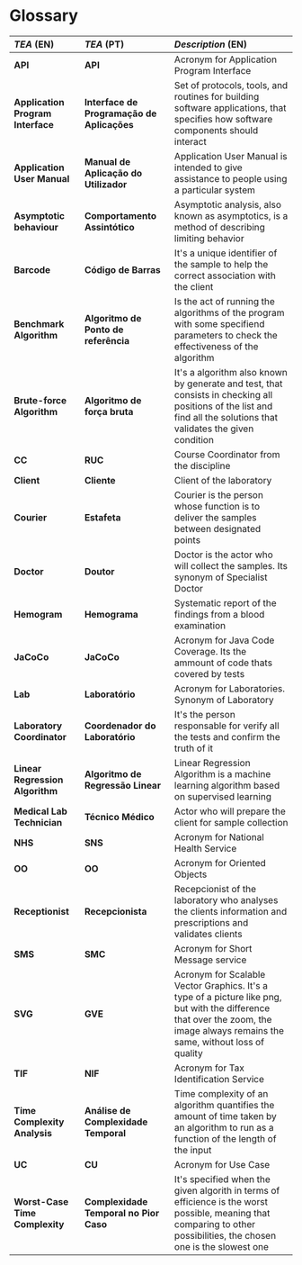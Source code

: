 # Glossary

| **_TEA_** (EN)  | **_TEA_** (PT) | **_Description_** (EN)                                           |                                       
|:------------------------|:-----------------|:--------------------------------------------|
| **API** | **API** | Acronym for Application Program Interface |
| **Application Program Interface** | **Interface de Programação de Aplicações** | Set of protocols, tools, and routines for building software applications, that specifies how software components should interact |
| **Application User Manual** | **Manual de Aplicação do Utilizador** | Application User Manual is intended to give assistance to people using a particular system |
| **Asymptotic behaviour** | **Comportamento Assintótico** | Asymptotic analysis, also known as asymptotics, is a method of describing limiting behavior |
| **Barcode** | **Código de Barras** | It's a unique identifier of the sample to help the correct association with the client |
| **Benchmark Algorithm** | **Algoritmo de Ponto de referência** | Is the act of running the algorithms of the program with some specifiend parameters to check the effectiveness of the algorithm |
| **Brute-force Algorithm** | **Algoritmo de força bruta** | It's a algorithm also known by generate and test, that consists in checking all positions of the list and find all the solutions that validates the given condition |
| **CC** | **RUC** | Course Coordinator from the discipline |
| **Client** | **Cliente** | Client of the laboratory |
| **Courier** | **Estafeta** | Courier is the person whose function is to deliver the samples between designated points |
| **Doctor** | **Doutor** | Doctor is the actor who will collect the samples. Its synonym of Specialist Doctor |
| **Hemogram** | **Hemograma** | Systematic report of the findings from a blood examination |
| **JaCoCo** | **JaCoCo** | Acronym for Java Code Coverage. Its the ammount of code thats covered by tests  |
| **Lab** | **Laboratório** | Acronym for Laboratories. Synonym of Laboratory |
| **Laboratory Coordinator** | **Coordenador do Laboratório** | It's the person responsable for verify all the tests and confirm the truth of it|
| **Linear Regression Algorithm** | **Algoritmo de Regressão Linear** | Linear Regression Algorithm is a machine learning algorithm based on supervised learning |
| **Medical Lab Technician** | **Técnico Médico** | Actor who will prepare the client for sample collection |
| **NHS** | **SNS** | Acronym for National Health Service |
| **OO** | **OO** | Acronym for Oriented Objects |
| **Receptionist** | **Recepcionista** | Recepcionist of the laboratory who analyses the clients information and prescriptions and validates clients |
| **SMS** | **SMC** | Acronym for Short Message service |
| **SVG** | **GVE** | Acronym for Scalable Vector Graphics. It's a type of a picture like png, but with the difference that over the zoom, the image always remains the same, without loss of quality |
| **TIF** | **NIF** | Acronym for Tax Identification Service |
| **Time Complexity Analysis** | **Análise de Complexidade Temporal** | Time complexity of an algorithm quantifies the amount of time taken by an algorithm to run as a function of the length of the input |
| **UC** | **CU** | Acronym for Use Case |
| **Worst-Case Time Complexity** | **Complexidade Temporal no Pior Caso** | It's specified when the given algorith in terms of efficience is the worst possible, meaning that comparing to other possibilities, the chosen one is the slowest one |
